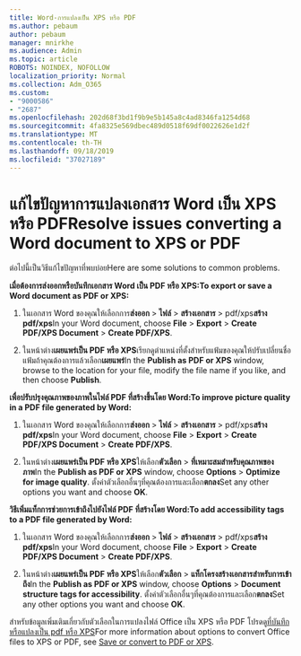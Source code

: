 ```yaml
---
title: Word-การแปลงเป็น XPS หรือ PDF
ms.author: pebaum
author: pebaum
manager: mnirkhe
ms.audience: Admin
ms.topic: article
ROBOTS: NOINDEX, NOFOLLOW
localization_priority: Normal
ms.collection: Adm_O365
ms.custom:
- "9000586"
- "2687"
ms.openlocfilehash: 202d68f3bd1f9b9e5b145a8c4ad8346fa1254d68
ms.sourcegitcommit: 4fa8325e569dbec489d0518f69df0022626e1d2f
ms.translationtype: MT
ms.contentlocale: th-TH
ms.lasthandoff: 09/18/2019
ms.locfileid: "37027189"
---
```

# <a name="resolve-issues-converting-a-word-document-to-xps-or-pdf"></a><span data-ttu-id="754bc-102">แก้ไขปัญหาการแปลงเอกสาร Word เป็น XPS หรือ PDF</span><span class="sxs-lookup"><span data-stu-id="754bc-102">Resolve issues converting a Word document to XPS or PDF</span></span>

<span data-ttu-id="754bc-103">ต่อไปนี้เป็นวิธีแก้ไขปัญหาที่พบบ่อย</span><span class="sxs-lookup"><span data-stu-id="754bc-103">Here are some solutions to common problems.</span></span> 

<span data-ttu-id="754bc-104">**เมื่อต้องการส่งออกหรือบันทึกเอกสาร Word เป็น PDF หรือ XPS:**</span><span class="sxs-lookup"><span data-stu-id="754bc-104">**To export or save a Word document as PDF or XPS:**</span></span>

1. <span data-ttu-id="754bc-105">ในเอกสาร Word ของคุณให้เลือกการ**ส่งออก** > **ไฟล์** > **สร้างเอกสาร** > pdf/xps**สร้าง pdf/xps**</span><span class="sxs-lookup"><span data-stu-id="754bc-105">In your Word document, choose  **File** > **Export** > **Create PDF/XPS Document** > **Create PDF/XPS**.</span></span>

2. <span data-ttu-id="754bc-106">ในหน้าต่าง**เผยแพร่เป็น PDF หรือ XPS**เรียกดูตำแหน่งที่ตั้งสำหรับแฟ้มของคุณให้ปรับเปลี่ยนชื่อแฟ้มถ้าคุณต้องการแล้วเลือก**เผยแพร่**</span><span class="sxs-lookup"><span data-stu-id="754bc-106">In the **Publish as PDF or XPS** window, browse to the location for your file, modify the file name if you like, and then choose **Publish**.</span></span>

<span data-ttu-id="754bc-107">**เพื่อปรับปรุงคุณภาพของภาพในไฟล์ PDF ที่สร้างขึ้นโดย Word:**</span><span class="sxs-lookup"><span data-stu-id="754bc-107">**To improve picture quality in a PDF file generated by Word:**</span></span>

1. <span data-ttu-id="754bc-108">ในเอกสาร Word ของคุณให้เลือกการ**ส่งออก** > **ไฟล์** > **สร้างเอกสาร** > pdf/xps**สร้าง pdf/xps**</span><span class="sxs-lookup"><span data-stu-id="754bc-108">In your Word document, choose  **File** > **Export** > **Create PDF/XPS Document** > **Create PDF/XPS**.</span></span>

2. <span data-ttu-id="754bc-109">ในหน้าต่าง**เผยแพร่เป็น PDF หรือ XPS**ให้เลือก**ตัวเลือก** > **ที่เหมาะสมสำหรับคุณภาพของภาพ**</span><span class="sxs-lookup"><span data-stu-id="754bc-109">In the **Publish as PDF or XPS** window, choose **Options** > **Optimize for image quality**.</span></span> <span data-ttu-id="754bc-110">ตั้งค่าตัวเลือกอื่นๆที่คุณต้องการและเลือก**ตกลง**</span><span class="sxs-lookup"><span data-stu-id="754bc-110">Set any other options you want and choose **OK**.</span></span> 

<span data-ttu-id="754bc-111">**วิธีเพิ่มแท็กการช่วยการเข้าถึงไปยังไฟล์ PDF ที่สร้างโดย Word:**</span><span class="sxs-lookup"><span data-stu-id="754bc-111">**To add accessibility tags to a PDF file generated by Word:**</span></span>
 
1. <span data-ttu-id="754bc-112">ในเอกสาร Word ของคุณให้เลือกการ**ส่งออก** > **ไฟล์** > **สร้างเอกสาร** > pdf/xps**สร้าง pdf/xps**</span><span class="sxs-lookup"><span data-stu-id="754bc-112">In your Word document, choose  **File** > **Export** > **Create PDF/XPS Document** > **Create PDF/XPS**.</span></span>

2. <span data-ttu-id="754bc-113">ในหน้าต่าง**เผยแพร่เป็น PDF หรือ XPS**ให้เลือก**ตัวเลือก** > **แท็กโครงสร้างเอกสารสำหรับการเข้าถึง**</span><span class="sxs-lookup"><span data-stu-id="754bc-113">In the **Publish as PDF or XPS** window, choose **Options** > **Document structure tags for accessibility**.</span></span> <span data-ttu-id="754bc-114">ตั้งค่าตัวเลือกอื่นๆที่คุณต้องการและเลือก**ตกลง**</span><span class="sxs-lookup"><span data-stu-id="754bc-114">Set any other options you want and choose **OK**.</span></span>

<span data-ttu-id="754bc-115">สำหรับข้อมูลเพิ่มเติมเกี่ยวกับตัวเลือกในการแปลงไฟล์ Office เป็น XPS หรือ PDF โปรดดู[ที่บันทึกหรือแปลงเป็น pdf หรือ XPS](https://support.office.com/article/d85416c5-7d77-4fd6-a216-6f4bf7c7c110)</span><span class="sxs-lookup"><span data-stu-id="754bc-115">For more information about options to convert Office files to XPS or PDF, see [Save or convert to PDF or XPS](https://support.office.com/article/d85416c5-7d77-4fd6-a216-6f4bf7c7c110).</span></span>